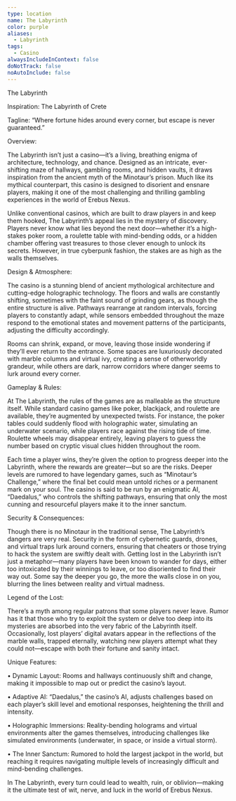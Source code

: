```yaml
---
type: location
name: The Labyrinth
color: purple
aliases:
  - Labyrinth
tags:
  - Casino
alwaysIncludeInContext: false
doNotTrack: false
noAutoInclude: false
---
```

The Labyrinth

Inspiration: The Labyrinth of Crete

Tagline: “Where fortune hides around every corner, but escape is never guaranteed.”

Overview:

The Labyrinth isn’t just a casino—it’s a living, breathing enigma of architecture, technology, and chance. Designed as an intricate, ever-shifting maze of hallways, gambling rooms, and hidden vaults, it draws inspiration from the ancient myth of the Minotaur’s prison. Much like its mythical counterpart, this casino is designed to disorient and ensnare players, making it one of the most challenging and thrilling gambling experiences in the world of Erebus Nexus.

Unlike conventional casinos, which are built to draw players in and keep them hooked, The Labyrinth’s appeal lies in the mystery of discovery. Players never know what lies beyond the next door—whether it’s a high-stakes poker room, a roulette table with mind-bending odds, or a hidden chamber offering vast treasures to those clever enough to unlock its secrets. However, in true cyberpunk fashion, the stakes are as high as the walls themselves.

Design & Atmosphere:

The casino is a stunning blend of ancient mythological architecture and cutting-edge holographic technology. The floors and walls are constantly shifting, sometimes with the faint sound of grinding gears, as though the entire structure is alive. Pathways rearrange at random intervals, forcing players to constantly adapt, while sensors embedded throughout the maze respond to the emotional states and movement patterns of the participants, adjusting the difficulty accordingly.

Rooms can shrink, expand, or move, leaving those inside wondering if they’ll ever return to the entrance. Some spaces are luxuriously decorated with marble columns and virtual ivy, creating a sense of otherworldly grandeur, while others are dark, narrow corridors where danger seems to lurk around every corner.

Gameplay & Rules:

At The Labyrinth, the rules of the games are as malleable as the structure itself. While standard casino games like poker, blackjack, and roulette are available, they’re augmented by unexpected twists. For instance, the poker tables could suddenly flood with holographic water, simulating an underwater scenario, while players race against the rising tide of time. Roulette wheels may disappear entirely, leaving players to guess the number based on cryptic visual clues hidden throughout the room.

Each time a player wins, they’re given the option to progress deeper into the Labyrinth, where the rewards are greater—but so are the risks. Deeper levels are rumored to have legendary games, such as “Minotaur’s Challenge,” where the final bet could mean untold riches or a permanent mark on your soul. The casino is said to be run by an enigmatic AI, “Daedalus,” who controls the shifting pathways, ensuring that only the most cunning and resourceful players make it to the inner sanctum.

Security & Consequences:

Though there is no Minotaur in the traditional sense, The Labyrinth’s dangers are very real. Security in the form of cybernetic guards, drones, and virtual traps lurk around corners, ensuring that cheaters or those trying to hack the system are swiftly dealt with. Getting lost in the Labyrinth isn’t just a metaphor—many players have been known to wander for days, either too intoxicated by their winnings to leave, or too disoriented to find their way out. Some say the deeper you go, the more the walls close in on you, blurring the lines between reality and virtual madness.

Legend of the Lost:

There’s a myth among regular patrons that some players never leave. Rumor has it that those who try to exploit the system or delve too deep into its mysteries are absorbed into the very fabric of the Labyrinth itself. Occasionally, lost players’ digital avatars appear in the reflections of the marble walls, trapped eternally, watching new players attempt what they could not—escape with both their fortune and sanity intact.

Unique Features:

• Dynamic Layout: Rooms and hallways continuously shift and change, making it impossible to map out or predict the casino’s layout.

• Adaptive AI: “Daedalus,” the casino’s AI, adjusts challenges based on each player’s skill level and emotional responses, heightening the thrill and intensity.

• Holographic Immersions: Reality-bending holograms and virtual environments alter the games themselves, introducing challenges like simulated environments (underwater, in space, or inside a virtual storm).

• The Inner Sanctum: Rumored to hold the largest jackpot in the world, but reaching it requires navigating multiple levels of increasingly difficult and mind-bending challenges.

In The Labyrinth, every turn could lead to wealth, ruin, or oblivion—making it the ultimate test of wit, nerve, and luck in the world of Erebus Nexus.